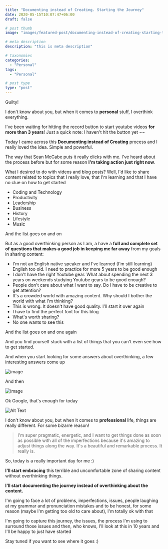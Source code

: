 ```yaml
---
title: "Documenting instead of Creating. Starting the Journey"
date: 2020-05-15T10:07:47+06:00
draft: false

# post thumb
image: "images/featured-post/documenting-instead-of-creating-starting-the-journey.jpg"

# meta description
description: "this is meta description"

# taxonomies
categories: 
  - "Personal"
tags:
  - "Personal"

# post type
type: "post"
---
```


Guilty!

I don't know about you, but when it comes to **personal** stuff, I overthink everything.

I've been waiting for hitting the record button to start youtube videos **for more than 3 years**! Just a quick note: I haven't hit the button yet ¬¬

Today I came across this **Documenting instead of Creating** process and I really loved the idea. Simple and powerful.

The way that Sean McCabe puts it really clicks with me. I've heard about the process before but for some reason **I'm taking action just right now**.

What I desired to do with videos and blog posts? Well, I'd like to share content related to topics that I really love, that I'm learning and that I have no clue on how to get started

- Coding and Technology
- Productivity
- Leadership
- Business
- History
- Lifestyle
- Music

And the list goes on and on

But as a good overthinking person as I am, a have a **full and complete set of questions that makes a good job in keeping me far away** from my goals in sharing content:

- I'm not an English native speaker and I've learned (I'm still learning) English too old. I need to practice for more 5 years to be good enough
- I don't have the right Youtube gear. What about spending the next 3 years on weekends studying Youtube gears to be good enough?
- People don't care about what I want to say. Do I have to be creative to get attention?
- It's a crowded world with amazing content. Why should I bother the world with what I'm thinking?
- This is wrong. It doesn't have good quality. I'll start it over again
- I have to find the perfect font for this blog
- What's worth sharing?
- No one wants to see this

And the list goes on and one again

And you find yourself stuck with a list of things that you can't even see how to get started. 

And when you start looking for some answers about overthinking, a few interesting answers come up

![image](../../images/post/documenting-instead-of-creating/is-overthinking-a-mental-disorder.png)

And then

![image](../../images/post/documenting-instead-of-creating/can-overthinking-kill-you.png)

Ok Google, that's enough for today

![Alt Text](https://media.giphy.com/media/KPTCBr8piZ51m/giphy.gif)

I don't know about you, but when it comes to **professional** life, things are really different. For some bizarre reason!

> I'm super pragmatic, energetic, and I want to get things done as soon as possible with all of the imperfections because it's amazing to adjust things along the way. It's a beautiful and remarkable process. It really is.

So, today is a really important day for me :)

**I'll start embracing** this terrible and uncomfortable zone of sharing content without overthinking things. 

**I'll start documenting the journey instead of overthinking about the content.**

I'm going to face a lot of problems, imperfections, issues, people laughing at my grammar and pronunciation mistakes and to be honest, for some reason (maybe I'm getting too old to care about), I'm totally ok with that

I'm going to capture this journey, the issues, the process I'm using to surround those issues and then, who knows, I'll look at this in 10 years and I'll be happy to just have started

Stay tuned if you want to see where it goes :)